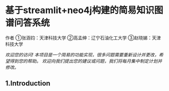 # 基于streamlit+neo4j构建的简易知识图谱问答系统
作者
①张涵钧：天津科技大学
②高孟绅：辽宁石油化工大学
③赵晓娣：天津科技大学

*欢迎您的访问!*
*本项目是一个简易的功能实现，很多问题需要重新设计并更改，希望得到您的帮助。*
*欢迎向我们提出您的建议或问题，我们将每月集中制定计划并修改。*

## 1.Introduction

